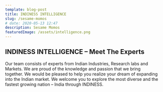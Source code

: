```yaml
---
template: blog-post
title: INDINESS INTELLIGENCE
slug: /sesame-momos
# date: 2020-05-13 12:47
description: Sesame Momos
featuredImage: /assets/intelligence.png
---
```


## INDINESS INTELLIGENCE – Meet The Experts

Our team consists of experts from Indian Industries, Research labs and Markets. We are proud of the
knowledge and passion that we bring together. We would be pleased to help you realize your dream of
expanding into the Indian market. We welcome you to explore the most diverse and the fastest growing
nation – India through INDINESS.
